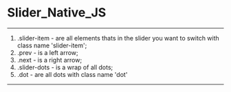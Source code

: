 # Slider_Native_JS
***
1) .slider-item - are all elements thats in the slider you want to switch with class name 'slider-item';
2) .prev - is a left arrow;
3) .next - is a right arrow;
4) .slider-dots - is a wrap of all dots;
5) .dot - are all dots with class name 'dot'
***

